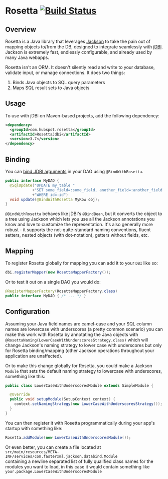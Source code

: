 # Rosetta [![Build Status](https://travis-ci.org/HubSpot/Rosetta.svg?branch=master)](https://travis-ci.org/HubSpot/Rosetta)

## Overview

Rosetta is a Java library that leverages [Jackson](https://github.com/FasterXML/jackson) to take the pain out of mapping objects to/from the DB, designed to integrate seamlessly with [jDBI](https://github.com/jdbi/jdbi). Jackson is extremely fast, endlessly configurable, and already used by many Java webapps. 

Rosetta isn't an ORM. It doesn't silently read and write to your database, validate input, or manage connections. It does two things:

1. Binds Java objects to SQL query parameters
2. Maps SQL result sets to Java objects

## Usage

To use with jDBI on Maven-based projects, add the following dependency:

```xml
<dependency>
  <groupId>com.hubspot.rosetta</groupId>
  <artifactId>RosettaJdbi</artifactId>
  <version>3.7</version>
</dependency>
```

## Binding

You can [bind JDBI arguments](http://www.jdbi.org/sql_object_api_argument_binding) in your DAO using `@BindWithRosetta`.

```java
public interface MyDAO {
  @SqlUpdate("UPDATE my_table "
            +"SET some_field=:some_field, another_field=:another_field "
            +"WHERE id=:id")
  void update(@BindWithRosetta MyRow obj);
}
```

`@BindWithRosetta` behaves like jDBI's `@BindBean`, but it converts the object to a tree using Jackson which lets
you use all the Jackson annotations you know and love to customize the representation. It's also generally more robust - it supports the not-quite-standard naming conventions, fluent setters, nested objects (with dot-notation), getters without fields, etc.

## Mapping

To register Rosetta globally for mapping you can add it to your `DBI` like so:
```java
dbi.registerMapper(new RosettaMapperFactory());
```

Or to test it out on a single DAO you would do:
```java
@RegisterMapperFactory(RosettaMapperFactory.class)
public interface MyDAO { /* ... */ }
```

## Configuration

Assuming your Java field names are camel-case and your SQL column names are lowercase with underscores (a pretty common scenario) you can make this work with Rosetta by annotating the Java objects with `@RosettaNaming(LowerCaseWithUnderscoresStrategy.class)` which will change Jackson's naming strategy to lower case with underscores but only for Rosetta binding/mapping (other Jackson operations throughout your application are unaffected). 

Or to make this change globally for Rosetta, you could make a Jackson `Module` that sets the default naming strategy to lowercase with underscores, something like this:

```java
public class LowerCaseWithUnderscoresModule extends SimpleModule {

  @Override
  public void setupModule(SetupContext context) {
    context.setNamingStrategy(new LowerCaseWithUnderscoresStrategy());
  }
}
```

You can then register it with Rosetta programmatically during your app's startup with something like:

```java
Rosetta.addModule(new LowerCaseWithUnderscoresModule());
```

Or even better, you can create a file located at  
`src/main/resources/META-INF/services/com.fasterxml.jackson.databind.Module`  
containing a newline separated list of fully qualified class names for the modules you want to load, in this case it would contain something like  
`your.package.LowerCaseWithUnderscoresModule`
